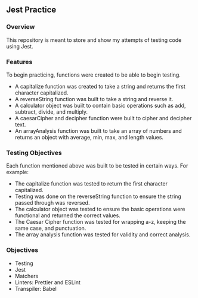 ## Jest Practice

### Overview
This repository is meant to store and show my attempts of testing code using Jest.

### Features
To begin practicing, functions were created to be able to begin testing. 

- A capitalize function was created to take a string and returns the first character capitalized.
- A reverseString function was built to take a string and reverse it.
- A calculator object was built to contain basic operations such as add, subtract, divide, and multiply.
- A caesarCipher and decipher function were built to cipher and decipher text.
- An arrayAnalysis function was built to take an array of numbers and returns an object with average, min, max, and length values.

### Testing Objectives
Each function mentioned above was built to be tested in certain ways. For example:

- The capitalize function was tested to return the first character capitalized.
- Testing was done on the reverseString function to ensure the string passed through was reversed.
- The calculator object was tested to ensure the basic operations were functional and returned the correct values.
- The Caesar Cipher function was tested for wrapping a-z, keeping the same case, and punctuation.
- The array analysis function was tested for validity and correct analysis.

### Objectives

- Testing
- Jest
- Matchers
- Linters: Prettier and ESLint
- Transpiler: Babel